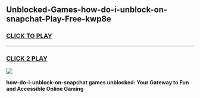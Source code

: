 
## Unblocked-Games-how-do-i-unblock-on-snapchat-Play-Free-kwp8e
<h3>
<a href="https://premium76.site?title=how-do-i-unblock-on-snapchat&ref=10A">CLICK TO PLAY</a></h3>
<hr>

<h3>
<a href="https://premium76.site?title=how-do-i-unblock-on-snapchat&ref=10A">CLICK 2 PLAY</a>
  
</h3>

<a href="https://premium76.site?title=how-do-i-unblock-on-snapchat&ref=10A"><img src="https://clearcache.store/games.png"></a>


**how-do-i-unblock-on-snapchat games unblocked: Your Gateway to Fun and Accessible Online Gaming**
